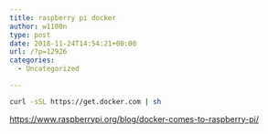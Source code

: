```yaml
---
title: raspberry pi docker
author: w1100n
type: post
date: 2018-11-24T14:54:21+00:00
url: /?p=12926
categories:
  - Uncategorized

---
```

```bash
curl -sSL https://get.docker.com | sh
```

<https://www.raspberrypi.org/blog/docker-comes-to-raspberry-pi/>